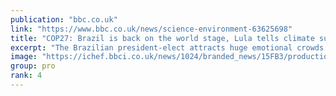 ```yaml
---
publication: "bbc.co.uk"
link: "https://www.bbc.co.uk/news/science-environment-63625698"
title: "COP27: Brazil is back on the world stage, Lula tells climate summit"
excerpt: "The Brazilian president-elect attracts huge emotional crowds at COP27 but faces opposition at home."
image: "https://ichef.bbci.co.uk/news/1024/branded_news/15FB3/production/_127653009_tv080346782.jpg"
group: pro
rank: 4
---
```

